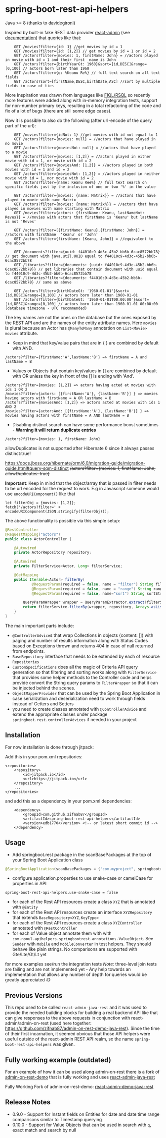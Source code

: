 # spring-boot-rest-api-helpers

Java >= 8 (thanks to [davidegironi](https://github.com/davidegironi/))

Inspired by built-in fake REST data provider [react-admin](https://github.com/marmelab/react-admin) (see [documentation](https://marmelab.com/react-admin/DataProviders.html)) that queries like that:
```    
    GET /movies?filter={id: 1} //get movies by id = 1
    GET /movies?filter={id: [1,2]} // get movies by id = 1 or id = 2
    GET /actors?filter={movies: 1, firstName: John} = //actors played in movie with id = 1 and their first  name is John
    GET /actors?filter={birthYearGt: 1960}&sort=[id,DESC]&range=[0,100] // actors born later than 1960
    GET /actors?filter={q: %Keanu Re%} // full text search on all text fields
    GET /actors?sort=[firstName,DESC,birthDate,ASC] //sort by multiple fields in case of ties
```
More Inspiration was drawn from languages like [FIQL/RSQL](https://github.com/jirutka/rsql-parser) so recently more features were added along with in-memory integration tests, support for non-number primary keys,  resulting in a total refactoring of the code and fix of a lot of bugs (there are still some edge cases).

Now it is possible to also do the following (after url-encode of the query part of the url):
```
    GET /movies?filter={idNot: 1} //get movies with id not equal to 1
    GET /actors?filter={movies: null} = //actors that have played in no movie
    GET /actors?filter={moviesNot: null} = //actors that have played to a movie
    GET /actors?filter={movies: [1,2]} = //actors played in either movie with id = 1, or movie with id = 2
    GET /actors?filter={moviesAnd: [1,2]} = //actors played in both movies with id = 1 and id = 2
    GET /actors?filter={moviesNot: [1,2]} = //actors played in neither movie with id = 1, nor movie with id = 2
    GET /actors?filter={name: Keanu Ree%} // full text search on specific fields just by the inclusion of one or two '%' in the value

    GET /actors?filter={movies: {name: Matrix}} = //actors that have played in movie with name Matrix
    GET /actors?filter={movies: {name: Matrix%}} = //actors that have played in movies with name starting with Matrix
    GET /movies?filter={actors: {firstName: Keanu, lastNameNot: Reves}} = //movies with actors that firstName is 'Keanu' but lastName is not 'Reves'

    GET /actors?filter=[{firstName: Keanu},{firstName: John}] = //actors with firstName  'Keanu' or 'John'
    GET /actors?filter={firstName: [Keanu, John]} = //equivalent to the above
    
    GET /documents?filter={uuid: f44010c9-4d3c-45b2-bb6b-6cac8572bb78} // get document with java.util.UUID equal to f44010c9-4d3c-45b2-bb6b-6cac8572bb78
    GET /libraries?filter={documents: {uuid: f44010c9-4d3c-45b2-bb6b-6cac8572bb78}} // get libraries that contain document with uuid equal to f44010c9-4d3c-45b2-bb6b-6cac8572bb78
    GET /libraries?filter={documents: f44010c9-4d3c-45b2-bb6b-6cac8572bb78} // same as above

    GET /actors?filter={birthDateGt: '1960-01-01'}&sort=[id,DESC]&range=[0,100] // actors born later than 1960-01-01
    GET /actors?filter={birthDateGt: '1960-01-01T00:00:00'}&sort=[id,DESC]&range=[0,100] // actors born later than 1960-01-01 00:00:00 (database timezone - UTC recommended)

```
The key names are not the ones on the database but the ones exposed by the REST API and are the names of the entity attribute names. Here `movies` is plural because an Actor has `@ManyToMany` annotation on `List<Movie> movies` attribute. 

* Keep in mind that key/value pairs that are in { } are combined by default with AND.
```
/actors?filter={firstName:'A',lastName:'B'} => firstName = A and lastName = B
```

* Values or Objects that contain key/values in [] are combined by default with OR unless the key in front of the [] is ending with 'And'.
```
/actors?filter={movies: [1,2]} => actors having acted at movies with ids 1 OR 2 
/movies?filter={actors: [{firstName:'A'}, {lastName:'B'}] } => movies having actors with firstName = A OR lastName = B
/actors?filter={moviesAnd: [1,2]} => actors acted at movies with ids 1 AND 2 
/movies?filter={actorsAnd: [{firstName:'A'}, {lastName:'B'}] } => movies having actors with firstName = A AND lastName = B
```

* Disabling distinct search can have some performance boost sometimes - **Warning it will return duplicate entries**
```
/actors?filter={movies: 1, firstName: John}
```
allowDuplicates is not supported after Hibernate 6 since it always passes distinct:true!

https://docs.jboss.org/hibernate/orm/6.0/migration-guide/migration-guide.html#query-sqm-distinct
~~/actors?filter={movies: 1, firstName: John, allowDuplicates: true}~~


**Important**: Keep in mind that the object/array that is passed in filter needs to be url encoded for the request to work. E.g in Javascript someone would use `encodeURIComponent()` like that 
```
let filterObj = {movies: [1,2]};
fetch('/actors?filter=' + encodeURIComponent(JSON.stringify(filterObj)));
```

The above functionality is possible via this simple setup:
```java
@RestController
@RequestMapping("actors")
public class ActorController {

    @Autowired
    private ActorRepository repository;

    @Autowired
    private FilterService<Actor, Long> filterService;

    @GetMapping
    public Iterable<Actor> filterBy(
            @RequestParam(required = false, name = "filter") String filterStr,
            @RequestParam(required = false, name = "range") String rangeStr, 
            @RequestParam(required = false, name="sort") String sortStr) {

        QueryParamWrapper wrapper = QueryParamExtractor.extract(filterStr, rangeStr, sortStr);
        return filterService.filterBy(wrapper, repository, Arrays.asList("firstName", "lastName"));
    }
}
```


The main important parts include:

- `@ControllerAdvice`s that wrap Collections in objects {content: []) with paging and number of results information along with Status Codes based on Exceptions thrown and returns 404 in case of null returned from endpoints.
- `BaseRepository` interface that needs to be extended by each of resource `Repositories`
- `CustomSpecifications` does all the magic of Criteria API query generation so that filtering and sorting works along with `FilterService` that provides some helper methods to the Controller code and helps provide convert the String query params to `FilterWrapper` so that it can be injected behind the scenes.
- `ObjectMapperProvider` that can be used by the Spring Boot Application in case serialization and deserialization need to work through fields instead of Getters and Setters
- you need to create classes annotated with `@ControllerAdvice` and extend the appropriate classes under package `springboot.rest.controllerAdvices` if needed in your project


## Installation

For now installation is done through jitpack:

Add this in your pom.xml repositories:

    <repositories>
        <repository>
            <id>jitpack.io</id>
            <url>https://jitpack.io</url>
        </repository>
        ...
    </repositories>

and add this as a dependency in your pom.xml dependencies:

        <dependency>
            <groupId>com.github.zifnab87</groupId>
            <artifactId>spring-boot-rest-api-helpers</artifactId>
            <version>edb1770</version> <!-- or latest short commit id -->
        </dependency>
        
## Usage

- Add springboot.rest package in the scanBasePackages at the top of your Spring Boot Application class
```java
@SpringBootApplication(scanBasePackages = {"com.myproject", springbootrest});
```
- configure application.properties to use snake-case or camelCase for properties in API
```
spring-boot-rest-api-helpers.use-snake-case = false
```
- for each of the Rest API resources create a class `XYZ` that is annotated with `@Entity`
- for each of the Rest API resources create an interface `XYZRepository` that extends `BaseRepository<XYZ,KeyType>`
- for each of the Rest API resources create a class `XYZController` annotated with `@RestController`
- for each of Value object annotate them with with `com.nooul.apihelpers.springbootrest.annotations.ValueObject`. See `Sender` with `Mobile` and `MobileConverter` in test helpers. They should behave like plain strings. No comparisons are supported with Gte/Lte/Gt/Lt yet

for more examples see/run the integration tests
*Note:* three-level join tests are failing and are not implemented yet - Any help towards an implementation that allows any number of depth for queries would be greatly appreciated :D

## Previous Versions

This repo used to be called `react-admin-java-rest` and it was used to provide the needed building blocks for building a real backend API like that can give responses to the above requests in conjunction with react-admin/admin-on-rest (used here together: https://github.com/zifnab87/admin-on-rest-demo-java-rest). Since the time of their first incarnation, it seemed obvious that those API helpers were useful outside of the react-admin REST API realm, so the name `spring-boot-rest-api-helpers` was given.


## Fully working example (outdated)

For an example of how it can be used along admin-on-rest there is a fork of [admin-on-rest-demo](https://github.com/marmelab/admin-on-rest-demo)
that is fully working and uses [react-admin-java-rest](https://github.com/zifnab87/react-admin-java-rest)

Fully Working Fork of admin-on-rest-demo: [react-admin-demo-java-rest](https://github.com/zifnab87/react-admin-demo-java-rest)

## Release Notes
 - 0.9.0 - Support for Instant fields on Entities for date and date time range comparisons similar to Timestamp querying 
 - 0.10.0 - Support for Value Objects that can be used in search with `q`, exact match and search by null